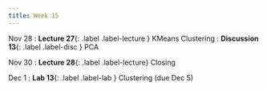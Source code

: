 ```yaml
---
title: Week 15
---
```


Nov 28
: **Lecture 27**{: .label .label-lecture } KMeans Clustering
: **Discussion 13**{: .label .label-disc } PCA

Nov 30
: **Lecture 28**{: .label .label-lecture} Closing

Dec 1
: **Lab 13**{: .label .label-lab } Clustering (due Dec 5)

